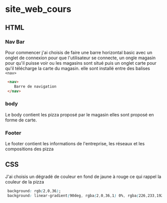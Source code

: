 # site_web_cours
## HTML
### Nav Bar 
Pour commencer j'ai choisis de faire une barre horizontal basic avec un onglet de connexion pour que l'utilisateur se connecte, un ongle magasin pour qu'il puisse voir ou les magasins sont situé puis un onglet carte pour qu'il télécharge la carte du magasin.
elle sont installé entre des balises `<nav>`

```HTML
 <nav>
    Barre de navigation
 </nav>
```
### body
Le body contient les pizza proposé par le magasin elles sont proposé en forme de carte. 

### Footer
Le footer contient les informations de l'entreprise, les réseaux et les compositions des pizza

## CSS 
J'ai choisis un dégradé de couleur en fond de jaune à rouge ce qui rappel la couleur de la pizza 
``` CSS 
 background: rgb(2,0,36);
 background: linear-gradient(90deg, rgba(2,0,36,1) 0%, rgba(226,233,192,1) 0%, rgba(233,205,192,1) 100%);
```
